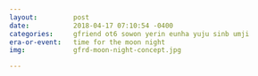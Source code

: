 ```yaml
---
layout:         post
date:           2018-04-17 07:10:54 -0400
categories:     gfriend ot6 sowon yerin eunha yuju sinb umji
era-or-event:   time for the moon night
img:            gfrd-moon-night-concept.jpg

---
```

